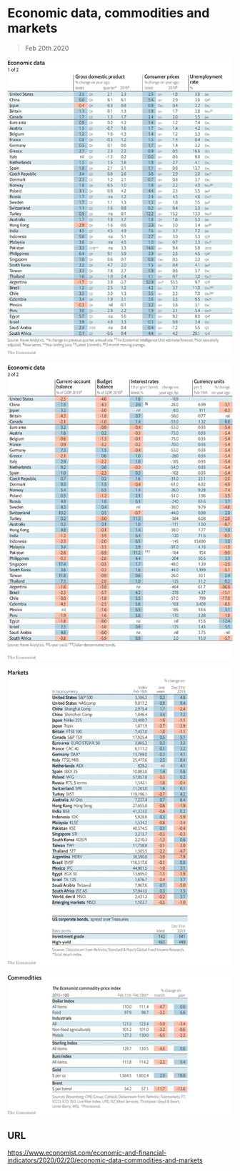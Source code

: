 # Economic data, commodities and markets

> Feb 20th 2020

![](./images/20200222_INT101.png)

![](./images/20200222_INT102.png)

![](./images/20200222_INT201.png)

![](./images/20200222_INT401.png)

## URL

https://www.economist.com/economic-and-financial-indicators/2020/02/20/economic-data-commodities-and-markets
